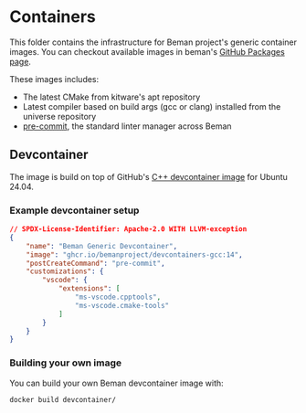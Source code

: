 # Containers

<!-- SPDX-License-Identifier: Apache-2.0 WITH LLVM-exception -->

This folder contains the infrastructure for Beman project's
generic container images. You can checkout available images in beman's
[GitHub Packages page](https://github.com/orgs/bemanproject/packages).

These images includes:

- The latest CMake from kitware's apt repository
- Latest compiler based on build args (gcc or clang) installed from the universe repository
- [pre-commit](https://pre-commit.com/), the standard linter manager across Beman


## Devcontainer

The image is build on top of GitHub's
[C++ devcontainer image](https://github.com/devcontainers/images/tree/main/src/cpp)
for Ubuntu 24.04.

### Example devcontainer setup

```json
// SPDX-License-Identifier: Apache-2.0 WITH LLVM-exception
{
    "name": "Beman Generic Devcontainer",
    "image": "ghcr.io/bemanproject/devcontainers-gcc:14",
    "postCreateCommand": "pre-commit",
    "customizations": {
        "vscode": {
            "extensions": [
                "ms-vscode.cpptools",
                "ms-vscode.cmake-tools"
            ]
        }
    }
}
```

### Building your own image

You can build your own Beman devcontainer image with:

```bash
docker build devcontainer/
```
